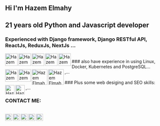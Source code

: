 ## Hi I'm Hazem Elmahy 
## 21 years old Python and Javascript developer
### Experienced with Django framework, Django RESTful API, ReactJs, ReduxJs, NextJs ...
<div> 
    <img align="left" alt="Hazem Elmahy - Facebook" width="40px" src="https://cdn.iconscout.com/icon/free/png-256/django-12-1175186.png"/> 
    <img align="left" alt="Hazem Elmahy - Facebook" width="40px" src="https://files.realpython.com/media/djang-rest-framework-logo.37921ea75c09.png"/> 
    <img align="left" alt="Hazem Elmahy - Facebook" width="40px" src="https://quintagroup.com/cms/js/js-image/react.js-logo.png/@@images/a9bf22bd-373a-4fae-a900-c22fd12c87c7.png"/> 
    <img align="left" alt="Hazem Elmahy - Facebook" width="40px" src="https://upload.wikimedia.org/wikipedia/commons/4/49/Redux.png"/> 
    <img align="left" alt="Hazem Elmahy - Facebook" width="40px" src="https://seeklogo.com/images/N/next-js-logo-7929BCD36F-seeklogo.com.png"/> 
    </div>
<br/>
### also have experience in using Linux, Docker, Kubernetes and PostgreSQL...
<div> 
    <img align="left" alt="Hazem Elmahy - Facebook" width="40px" src="https://seeklogo.net/wp-content/uploads/2020/03/Linux-logo.png"/> 
    <img align="left" alt="Hazem Elmahy - Facebook" width="40px" src="https://www.unixmen.com/wp-content/uploads/2017/07/postgresql-logo.png"/> 
    <img align="left" alt="Hazem Elmahy - Facebook" width="50px" src="https://i0.wp.com/www.docker.com/blog/wp-content/uploads/2013/11/homepage-docker-logo.png?fit=300%2C248&ssl=1"/>
    <img align="left" alt="Hazem Elmahy - Facebook" width="50px" src="https://jhooq.com/wp-content/uploads/2019/06/Webinar_K8S101_K8slogo.png"/>,...
</div>
<br/>
### Plus some web desiging and SEO skills:
<div> 
    <img align="left" alt="Hazem Elmahy - Facebook" width="30px" src="https://cdn.freebiesupply.com/logos/thumbs/2x/sass-1-logo.png"/> 
    <img align="left" alt="Hazem Elmahy - Facebook" width="30px" src="https://pluspng.com/img-png/bootstrap-png-bootstrap-512.png"/> ,...
</div>

### CONTACT ME:
<br/>
<a href="https://www.youtube.com/channel/UCOlffIASIE4veM6mFfQw6hw">
  <img align="left" alt="Hazem Elmahy - Youtube" width="22px" src="https://cdn.jsdelivr.net/npm/simple-icons@v3/icons/youtube.svg"/>
</a>
<a href="https://www.linkedin.com/in/hazem-elmahy-4ba3071a1/">
  <img align="left" alt="Hazem Elmahy - LinkedIn" width="22px" src="https://cdn.jsdelivr.net/npm/simple-icons@v3/icons/linkedin.svg"/>
</a>
<a href="https://www.instagram.com/HazemElmahy23/">
  <img align="left" alt="Hazem Elmahy - Instagram" width="22px" src="https://cdn.jsdelivr.net/npm/simple-icons@v3/icons/instagram.svg"/>
</a>
<a href="https://twitter.com/Zomaaa23">
  <img align="left" alt="Hazem Elmahy - Twitter" width="22px" src="https://cdn.jsdelivr.net/npm/simple-icons@v3/icons/twitter.svg"/>
</a>
<a href="https://www.facebook.com/hazemgamal23/">
  <img align="left" alt="Hazem Elmahy - Facebook" width="22px" src="https://cdn.jsdelivr.net/npm/simple-icons@v3/icons/facebook.svg"/>
</a>
<br />
<br />
